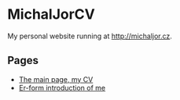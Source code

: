 # MichalJorCV
My personal website running at http://michaljor.cz.

## Pages

- [The main page, my CV](./index.md)
- [Er-form introduction of me](./er.md)